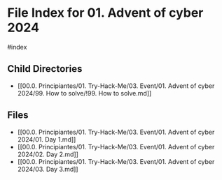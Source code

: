 # File Index for 01. Advent of cyber 2024
#index

## Child Directories

- [[00.0. Principiantes/01. Try-Hack-Me/03. Event/01. Advent of cyber 2024/99. How to solve/!99. How to solve.md]]

## Files

- [[00.0. Principiantes/01. Try-Hack-Me/03. Event/01. Advent of cyber 2024/01. Day 1.md]]
- [[00.0. Principiantes/01. Try-Hack-Me/03. Event/01. Advent of cyber 2024/02. Day 2.md]]
- [[00.0. Principiantes/01. Try-Hack-Me/03. Event/01. Advent of cyber 2024/03. Day 3.md]]
